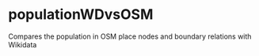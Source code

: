 # populationWDvsOSM
Compares the population in OSM place nodes and boundary relations with Wikidata
